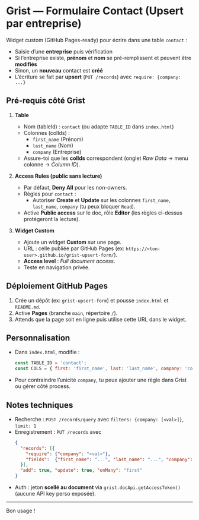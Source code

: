 # Grist — Formulaire Contact (Upsert par entreprise)

Widget custom (GitHub Pages-ready) pour écrire dans une table `contact` :
- Saisie d’une **entreprise** puis vérification
- Si l’entreprise existe, **prénom** et **nom** se pré-remplissent et peuvent être **modifiés**
- Sinon, un **nouveau** contact est **créé**
- L’écriture se fait par **upsert** (`PUT /records`) avec `require: {company: ...}`

## Pré-requis côté Grist

1. **Table**
   - Nom (tableId) : `contact` (ou adapte `TABLE_ID` dans `index.html`)
   - Colonnes (colIds) :
     - `first_name` (Prénom)
     - `last_name` (Nom)
     - `company` (Entreprise)
   - Assure-toi que les **colIds** correspondent (onglet *Raw Data* → menu colonne → *Column ID*).

2. **Access Rules (public sans lecture)**
   - Par défaut, **Deny All** pour les non-owners.
   - Règles pour `contact` :
     - Autoriser **Create** et **Update** sur les colonnes `first_name`, `last_name`, `company` (tu peux bloquer `Read`).
   - Active **Public access** sur le doc, rôle **Editor** (les règles ci-dessus protégeront la lecture).

3. **Widget Custom**
   - Ajoute un widget **Custom** sur une page.
   - URL : celle publiée par GitHub Pages (ex: `https://<ton-user>.github.io/grist-upsert-form/`).
   - **Access level** : *Full document access*.
   - Teste en navigation privée.

## Déploiement GitHub Pages

1. Crée un dépôt (ex: `grist-upsert-form`) et pousse `index.html` et `README.md`.
2. Active **Pages** (branche `main`, répertoire `/`).
3. Attends que la page soit en ligne puis utilise cette URL dans le widget.

## Personnalisation

- Dans `index.html`, modifie :
  ```js
  const TABLE_ID = 'contact';
  const COLS = { first: 'first_name', last: 'last_name', company: 'company' };
  ```
- Pour contraindre l’unicité `company`, tu peux ajouter une règle dans Grist ou gérer côté process.

## Notes techniques

- Recherche : `POST /records/query` avec `filters: {company: [<val>]}`, `limit: 1`
- Enregistrement : `PUT /records` avec
  ```json
  {
    "records": [{
      "require": {"company": "<val>"},
      "fields":  {"first_name": "...", "last_name": "...", "company": "..."}
    }],
    "add": true, "update": true, "onMany": "first"
  }
  ```
- Auth : jeton **scellé au document** via `grist.docApi.getAccessToken()` (aucune API key perso exposée).

---

Bon usage !
